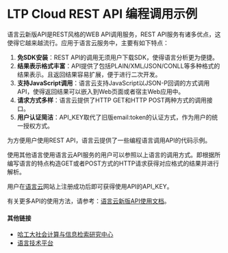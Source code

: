 LTP Cloud REST API 编程调用示例
=============
语言云新版API是REST风格的WEB API调用服务，REST API服务有诸多优点，这使得它越来越流行。应用于语言云服务中，主要有如下特点：

1. **免SDK安装**：REST API的调用无须用户下载SDK，使得语言分析更为便捷。
2. **结果表示格式丰富**：API提供了包括PLAIN/XML/JSON/CONLL等多种格式的结果表示。且返回结果容易扩展，便于进行二次开发。
3. **支持JavaScript调用**：语言云支持JavaScript以JSON-P回调的方式调用API，使得返回结果可以嵌入到Web页面或者宿主Web应用中。
4. **请求方式多样**：语言云提供了HTTP GET和HTTP POST两种方式的调用接口。
5. **用户认证简洁**：API_KEY取代了旧版email:token的认证方式，作为用户的统一授权方式。

为方便用户使用REST API，语言云提供了一些编程语言调用API的代码示例。

使用其他语言使用语言云API服务的用户可以参照以上语言的调用方式。即根据所编写语言的特点构造GET或者POST方式的HTTP请求获得对应格式的结果并进行解析。

用户在[语言云](http://ltp-cloud.com)网站上注册成功后即可获得使用API的API_KEY。

有关更多API的使用方法，请参考：[语言云新版API使用文档](http://ltp-cloud.com/document/new/)。

#### 其他链接

* [哈工大社会计算与信息检索研究中心](http://ir.hit.edu.cn/)
* [语言技术平台](https://github.com/HIT-SCIR/ltp)